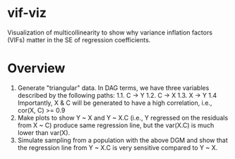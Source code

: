 # vif-viz
Visualization of multicollinearity to show why variance inflation factors (VIFs) matter in the SE of regression coefficients. 

# Overview
1. Generate "triangular" data. In DAG terms, we have three variables described by the following paths:
  1.1. C -> Y
  1.2. C -> X
  1.3. X -> Y
  1.4 Importantly, X & C will be generated to have a high correlation, i.e., cor(X, C) >= 0.9
2. Make plots to show Y ~ X and Y ~ X.C (i.e., Y regressed on the residuals from X ~ C) produce same regression line, but the var(X.C) is much lower than var(X).
3. Simulate sampling from a population with the above DGM and show that the regression line from Y ~ X.C is very sensitive compared to Y ~ X. 
